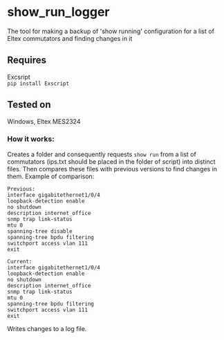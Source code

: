 # show_run_logger
The tool for making a backup of 'show running' configuration for a list of Eltex commutators and finding changes in it

## Requires  
Excsript  
`pip install Exscript`

## Tested on  
Windows, Eltex MES2324

### How it works:
Creates a folder and consequently requests `show run` from a list of commutators (ips.txt should be placed in the folder of script) into distinct files. Then compares these files with previous versions to find changes in them. Example of comparison:

```
Previous:
interface gigabitethernet1/0/4
loopback-detection enable
no shutdown
description internet_office
snmp trap link-status
mtu 0
spanning-tree disable
spanning-tree bpdu filtering
switchport access vlan 111
exit

Current:
interface gigabitethernet1/0/4
loopback-detection enable
no shutdown
description internet_office
snmp trap link-status
mtu 0
spanning-tree bpdu filtering
switchport access vlan 111
exit
```

Writes changes to a log file.
